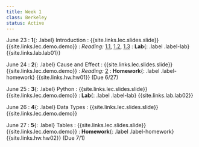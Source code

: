 ```yaml
---
title: Week 1
class: Berkeley
status: Active
---
```


June 23
: **1**{: .label} Introduction
    : {{site.links.lec.slides.slide}} {{site.links.lec.demo.demo}}
: _Reading:_ [1.1](https://inferentialthinking.com/chapters/01/1/intro.html), [1.2](https://inferentialthinking.com/chapters/01/2/why-data-science.html), [1.3](https://inferentialthinking.com/chapters/01/3/Plotting_the_Classics.html)
: **Lab**{: .label .label-lab} {{site.links.lab.lab01}} 
<!-- : **Discussion**{: .label .label-discussion} {{site.links.wksht.wksht01}} -->

June 24
: **2**{: .label} Cause and Effect
    : {{site.links.lec.slides.slide}} {{site.links.lec.demo.demo}}
: _Reading:_ [2](https://inferentialthinking.com/chapters/02/causality-and-experiments.html)
: **Homework**{: .label .label-homework} 
    {{site.links.hw.hw01}} (Due 6/27)

June 25
: **3**{: .label} Python
    : {{site.links.lec.slides.slide}} {{site.links.lec.demo.demo}}
: **Lab**{: .label .label-lab} {{site.links.lab.lab02}} 

June 26
: **4**{: .label} Data Types
    : {{site.links.lec.slides.slide}} {{site.links.lec.demo.demo}}

June 27
: **5**{: .label} Tables
    : {{site.links.lec.slides.slide}} {{site.links.lec.demo.demo}}
: **Homework**{: .label .label-homework} 
    {{site.links.hw.hw02}} (Due 7/1)